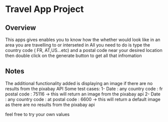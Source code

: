 # Travel App Project

## Overview

This apps gives enables you to know how the whether would look like in an area you are travelling to or interseted in
All you need to do is type the country code ( FR, AT,US...etc) and a postal code near your desired location then double click on the generate button to get all that infromation

## Notes

The additional functionality added is displaying an image if there are no results from the pixabay API
Some test cases:
1- Date : any
country code : fr
postal code : 75116
-> this will return an image from the pixabay api
2- Date : any
country code : at
postal code : 6600
-> this will return a default image as there are no results from the pixabay api

feel free to try your own values
